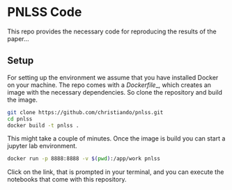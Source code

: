 # PNLSS Code

This repo provides the necessary code for reproducing the results of the paper...

## Setup

For setting up the environment we assume that you have installed Docker on your machine. The repo comes with a _Dockerfile__, which creates an image with the necessary dependencies. So clone the repository and build the image.

```bash
git clone https://github.com/christiando/pnlss.git
cd pnlss
docker build -t pnlss .
```

This might take a couple of minutes. Once the image is build you can start a jupyter lab environment.

```bash
docker run -p 8888:8888 -v $(pwd):/app/work pnlss
```

Click on the link, that is prompted in your terminal, and you can execute the notebooks that come with this repository.
